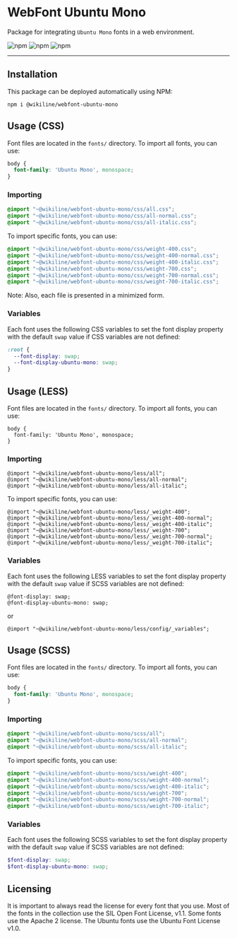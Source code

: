 # WebFont Ubuntu Mono

Package for integrating `Ubuntu Mono` fonts in a web environment.

![npm](https://img.shields.io/npm/v/@wikiline/webfont-ubuntu-mono?style=for-the-badge)
![npm](https://img.shields.io/npm/dm/@wikiline/webfont-ubuntu-mono?style=for-the-badge)
![npm](https://img.shields.io/npm/dt/@wikiline/webfont-ubuntu-mono?style=for-the-badge)
___

## Installation

This package can be deployed automatically using NPM:

```
npm i @wikiline/webfont-ubuntu-mono
```

## Usage (CSS)

Font files are located in the `fonts/` directory. To import all fonts, you can use:

```css
body {
  font-family: 'Ubuntu Mono', monospace;
}
```

### Importing

```css
@import "~@wikiline/webfont-ubuntu-mono/css/all.css";
@import "~@wikiline/webfont-ubuntu-mono/css/all-normal.css";
@import "~@wikiline/webfont-ubuntu-mono/css/all-italic.css";
```

To import specific fonts, you can use:

```css
@import "~@wikiline/webfont-ubuntu-mono/css/weight-400.css";
@import "~@wikiline/webfont-ubuntu-mono/css/weight-400-normal.css";
@import "~@wikiline/webfont-ubuntu-mono/css/weight-400-italic.css";
@import "~@wikiline/webfont-ubuntu-mono/css/weight-700.css";
@import "~@wikiline/webfont-ubuntu-mono/css/weight-700-normal.css";
@import "~@wikiline/webfont-ubuntu-mono/css/weight-700-italic.css";
```

Note: Also, each file is presented in a minimized form.

### Variables

Each font uses the following CSS variables to set the font display property with the default `swap` value if CSS
variables are not defined:

```css
:root {
  --font-display: swap;
  --font-display-ubuntu-mono: swap;
}
```

## Usage (LESS)

Font files are located in the `fonts/` directory. To import all fonts, you can use:

```less
body {
  font-family: 'Ubuntu Mono', monospace;
}
```

### Importing

```less
@import "~@wikiline/webfont-ubuntu-mono/less/all";
@import "~@wikiline/webfont-ubuntu-mono/less/all-normal";
@import "~@wikiline/webfont-ubuntu-mono/less/all-italic";
```

To import specific fonts, you can use:

```less
@import "~@wikiline/webfont-ubuntu-mono/less/_weight-400";
@import "~@wikiline/webfont-ubuntu-mono/less/_weight-400-normal";
@import "~@wikiline/webfont-ubuntu-mono/less/_weight-400-italic";
@import "~@wikiline/webfont-ubuntu-mono/less/_weight-700";
@import "~@wikiline/webfont-ubuntu-mono/less/_weight-700-normal";
@import "~@wikiline/webfont-ubuntu-mono/less/_weight-700-italic";
```

### Variables

Each font uses the following LESS variables to set the font display property with the default `swap` value if SCSS
variables are not defined:

```less
@font-display: swap;
@font-display-ubuntu-mono: swap;
```

or

```less
@import "~@wikiline/webfont-ubuntu-mono/less/config/_variables";
```

## Usage (SCSS)

Font files are located in the `fonts/` directory. To import all fonts, you can use:

```scss
body {
  font-family: 'Ubuntu Mono', monospace;
}
```

### Importing

```scss
@import "~@wikiline/webfont-ubuntu-mono/scss/all";
@import "~@wikiline/webfont-ubuntu-mono/scss/all-normal";
@import "~@wikiline/webfont-ubuntu-mono/scss/all-italic";
```

To import specific fonts, you can use:

```scss
@import "~@wikiline/webfont-ubuntu-mono/scss/weight-400";
@import "~@wikiline/webfont-ubuntu-mono/scss/weight-400-normal";
@import "~@wikiline/webfont-ubuntu-mono/scss/weight-400-italic";
@import "~@wikiline/webfont-ubuntu-mono/scss/weight-700";
@import "~@wikiline/webfont-ubuntu-mono/scss/weight-700-normal";
@import "~@wikiline/webfont-ubuntu-mono/scss/weight-700-italic";
```

### Variables

Each font uses the following SCSS variables to set the font display property with the default `swap` value if SCSS
variables are not defined:

```scss
$font-display: swap;
$font-display-ubuntu-mono: swap;
```

## Licensing

It is important to always read the license for every font that you use. Most of the fonts in the collection use the SIL
Open Font License, v1.1. Some fonts use the Apache 2 license. The Ubuntu fonts use the Ubuntu Font License v1.0.
